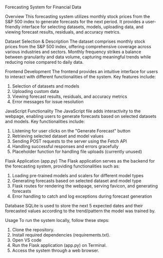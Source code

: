 Forecasting System for Financial Data


Overview
This forecasting system utilizes monthly stock prices from the S&P 500 index to generate forecasts for the next period. It provides a user-friendly interface for selecting datasets, models, uploading data, and viewing forecast results, residuals, and accuracy metrics.



Dataset Selection & Description
The dataset comprises monthly stock prices from the S&P 500 index, offering comprehensive coverage across various industries and sectors. Monthly frequency strikes a balance between granularity and data volume, capturing meaningful trends while reducing noise compared to daily data.


Frontend Development
The frontend provides an intuitive interface for users to interact with different functionalities of the system. Key features include:
1. Selection of datasets and models
2. Uploading custom data
3. Viewing forecast results, residuals, and accuracy metrics
4. Error messages for issue resolution


JavaScript Functionality
The JavaScript file adds interactivity to the webpage, enabling users to generate forecasts based on selected datasets and models. Key functionalities include:
1. Listening for user clicks on the "Generate Forecast" button
2. Retrieving selected dataset and model values
3. Sending POST requests to the server using the Fetch API
4. Handling successful responses and errors gracefully
5. Placeholder function for handling file uploads (currently unused)


Flask Application (app.py)
The Flask application serves as the backend for the forecasting system, providing functionalities such as:
1. Loading pre-trained models and scalers for different model types
2. Generating forecasts based on selected dataset and model type
3. Flask routes for rendering the webpage, serving favicon, and generating forecasts
4. Error handling to catch and log exceptions during forecast generation

   
Database
SQLite is used to store the next 5 expected dates and their forecasted values according to the trend/pattern the model was trained by.


Usage
To run the system locally, follow these steps:

1. Clone the repository.
2. Install required dependencies (requirements.txt).
3. Open VS code  
4. Run the Flask application (app.py) on Terminal.
5. Access the system through a web browser.
